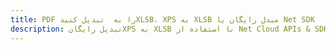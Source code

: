 ---title: PDF را به  تبدیل کنیدXLSB، XPS به XLSB مبدل رایگان یا Net SDKdescription: تبدیل رایگانXPS به XLSB با استفاده از Net Cloud APIs & SDK همچنین اسناد PDF را در Cloud ایجاد، ویرایش و رندر کنید.---